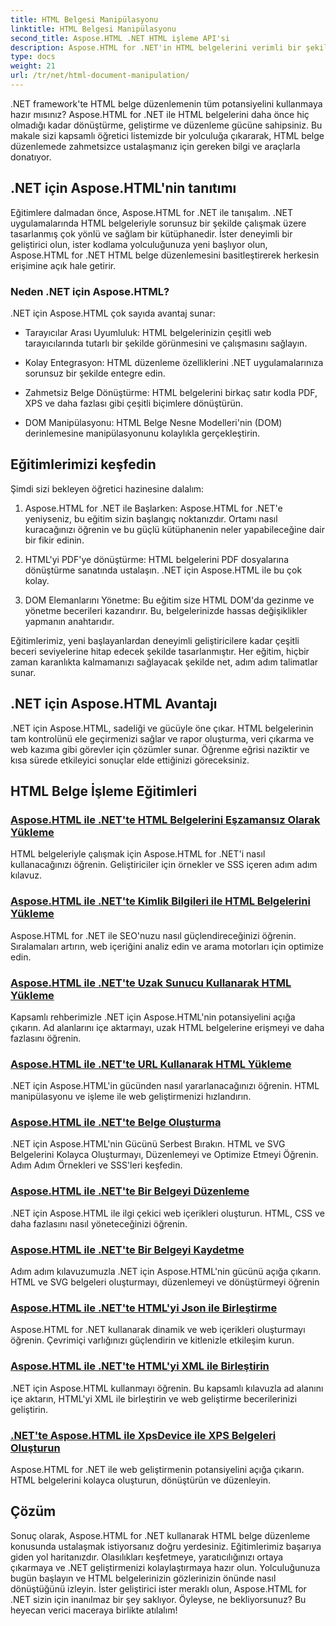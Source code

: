 ```yaml
---
title: HTML Belgesi Manipülasyonu
linktitle: HTML Belgesi Manipülasyonu
second_title: Aspose.HTML .NET HTML işleme API'si
description: Aspose.HTML for .NET'in HTML belgelerini verimli bir şekilde düzenlemenize nasıl olanak sağladığını keşfedin. Sizi süreç boyunca yönlendiren öğreticileri keşfedin.
type: docs
weight: 21
url: /tr/net/html-document-manipulation/
---
```


.NET framework'te HTML belge düzenlemenin tüm potansiyelini kullanmaya hazır mısınız? Aspose.HTML for .NET ile HTML belgelerini daha önce hiç olmadığı kadar dönüştürme, geliştirme ve düzenleme gücüne sahipsiniz. Bu makale sizi kapsamlı öğretici listemizde bir yolculuğa çıkararak, HTML belge düzenlemede zahmetsizce ustalaşmanız için gereken bilgi ve araçlarla donatıyor.

## .NET için Aspose.HTML'nin tanıtımı

Eğitimlere dalmadan önce, Aspose.HTML for .NET ile tanışalım. .NET uygulamalarında HTML belgeleriyle sorunsuz bir şekilde çalışmak üzere tasarlanmış çok yönlü ve sağlam bir kütüphanedir. İster deneyimli bir geliştirici olun, ister kodlama yolculuğunuza yeni başlıyor olun, Aspose.HTML for .NET HTML belge düzenlemesini basitleştirerek herkesin erişimine açık hale getirir.

### Neden .NET için Aspose.HTML?

.NET için Aspose.HTML çok sayıda avantaj sunar:

- Tarayıcılar Arası Uyumluluk: HTML belgelerinizin çeşitli web tarayıcılarında tutarlı bir şekilde görünmesini ve çalışmasını sağlayın.

- Kolay Entegrasyon: HTML düzenleme özelliklerini .NET uygulamalarınıza sorunsuz bir şekilde entegre edin.

- Zahmetsiz Belge Dönüştürme: HTML belgelerini birkaç satır kodla PDF, XPS ve daha fazlası gibi çeşitli biçimlere dönüştürün.

- DOM Manipülasyonu: HTML Belge Nesne Modelleri'nin (DOM) derinlemesine manipülasyonunu kolaylıkla gerçekleştirin.

## Eğitimlerimizi keşfedin

Şimdi sizi bekleyen öğretici hazinesine dalalım:

1. Aspose.HTML for .NET ile Başlarken: Aspose.HTML for .NET'e yeniyseniz, bu eğitim sizin başlangıç noktanızdır. Ortamı nasıl kuracağınızı öğrenin ve bu güçlü kütüphanenin neler yapabileceğine dair bir fikir edinin.

2. HTML'yi PDF'ye dönüştürme: HTML belgelerini PDF dosyalarına dönüştürme sanatında ustalaşın. .NET için Aspose.HTML ile bu çok kolay.

3. DOM Elemanlarını Yönetme: Bu eğitim size HTML DOM'da gezinme ve yönetme becerileri kazandırır. Bu, belgelerinizde hassas değişiklikler yapmanın anahtarıdır.

Eğitimlerimiz, yeni başlayanlardan deneyimli geliştiricilere kadar çeşitli beceri seviyelerine hitap edecek şekilde tasarlanmıştır. Her eğitim, hiçbir zaman karanlıkta kalmamanızı sağlayacak şekilde net, adım adım talimatlar sunar.

## .NET için Aspose.HTML Avantajı

.NET için Aspose.HTML, sadeliği ve gücüyle öne çıkar. HTML belgelerinin tam kontrolünü ele geçirmenizi sağlar ve rapor oluşturma, veri çıkarma ve web kazıma gibi görevler için çözümler sunar. Öğrenme eğrisi naziktir ve kısa sürede etkileyici sonuçlar elde ettiğinizi göreceksiniz.

## HTML Belge İşleme Eğitimleri
### [Aspose.HTML ile .NET'te HTML Belgelerini Eşzamansız Olarak Yükleme](./load-html-doc-asynchronously/)
HTML belgeleriyle çalışmak için Aspose.HTML for .NET'i nasıl kullanacağınızı öğrenin. Geliştiriciler için örnekler ve SSS içeren adım adım kılavuz.
### [Aspose.HTML ile .NET'te Kimlik Bilgileri ile HTML Belgelerini Yükleme](./load-html-doc-with-credentials/)
Aspose.HTML for .NET ile SEO'nuzu nasıl güçlendireceğinizi öğrenin. Sıralamaları artırın, web içeriğini analiz edin ve arama motorları için optimize edin.
### [Aspose.HTML ile .NET'te Uzak Sunucu Kullanarak HTML Yükleme](./load-html-using-remote-server/)
Kapsamlı rehberimizle .NET için Aspose.HTML'nin potansiyelini açığa çıkarın. Ad alanlarını içe aktarmayı, uzak HTML belgelerine erişmeyi ve daha fazlasını öğrenin.
### [Aspose.HTML ile .NET'te URL Kullanarak HTML Yükleme](./load-html-using-url/)
.NET için Aspose.HTML'in gücünden nasıl yararlanacağınızı öğrenin. HTML manipülasyonu ve işleme ile web geliştirmenizi hızlandırın.
### [Aspose.HTML ile .NET'te Belge Oluşturma](./creating-a-document/)
.NET için Aspose.HTML'nin Gücünü Serbest Bırakın. HTML ve SVG Belgelerini Kolayca Oluşturmayı, Düzenlemeyi ve Optimize Etmeyi Öğrenin. Adım Adım Örnekleri ve SSS'leri keşfedin.
### [Aspose.HTML ile .NET'te Bir Belgeyi Düzenleme](./editing-a-document/)
.NET için Aspose.HTML ile ilgi çekici web içerikleri oluşturun. HTML, CSS ve daha fazlasını nasıl yöneteceğinizi öğrenin.
### [Aspose.HTML ile .NET'te Bir Belgeyi Kaydetme](./saving-a-document/)
Adım adım kılavuzumuzla .NET için Aspose.HTML'nin gücünü açığa çıkarın. HTML ve SVG belgeleri oluşturmayı, düzenlemeyi ve dönüştürmeyi öğrenin
### [Aspose.HTML ile .NET'te HTML'yi Json ile Birleştirme](./merge-html-with-json/)
Aspose.HTML for .NET kullanarak dinamik ve web içerikleri oluşturmayı öğrenin. Çevrimiçi varlığınızı güçlendirin ve kitlenizle etkileşim kurun.
### [Aspose.HTML ile .NET'te HTML'yi XML ile Birleştirin](./merge-html-with-xml/)
.NET için Aspose.HTML kullanmayı öğrenin. Bu kapsamlı kılavuzla ad alanını içe aktarın, HTML'yi XML ile birleştirin ve web geliştirme becerilerinizi geliştirin.
### [.NET'te Aspose.HTML ile XpsDevice ile XPS Belgeleri Oluşturun](./generate-xps-documents-by-xpsdevice/)
Aspose.HTML for .NET ile web geliştirmenin potansiyelini açığa çıkarın. HTML belgelerini kolayca oluşturun, dönüştürün ve düzenleyin.

## Çözüm

Sonuç olarak, Aspose.HTML for .NET kullanarak HTML belge düzenleme konusunda ustalaşmak istiyorsanız doğru yerdesiniz. Eğitimlerimiz başarıya giden yol haritanızdır. Olasılıkları keşfetmeye, yaratıcılığınızı ortaya çıkarmaya ve .NET geliştirmenizi kolaylaştırmaya hazır olun. Yolculuğunuza bugün başlayın ve HTML belgelerinizin gözlerinizin önünde nasıl dönüştüğünü izleyin. İster geliştirici ister meraklı olun, Aspose.HTML for .NET sizin için inanılmaz bir şey saklıyor. Öyleyse, ne bekliyorsunuz? Bu heyecan verici maceraya birlikte atılalım!